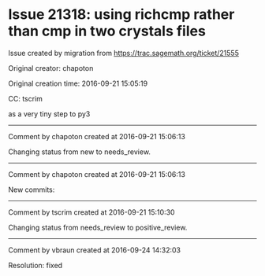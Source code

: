 # Issue 21318: using richcmp rather than cmp in two crystals files

Issue created by migration from https://trac.sagemath.org/ticket/21555

Original creator: chapoton

Original creation time: 2016-09-21 15:05:19

CC:  tscrim

as a very tiny step to py3


---

Comment by chapoton created at 2016-09-21 15:06:13

Changing status from new to needs_review.


---

Comment by chapoton created at 2016-09-21 15:06:13

New commits:


---

Comment by tscrim created at 2016-09-21 15:10:30

Changing status from needs_review to positive_review.


---

Comment by vbraun created at 2016-09-24 14:32:03

Resolution: fixed
